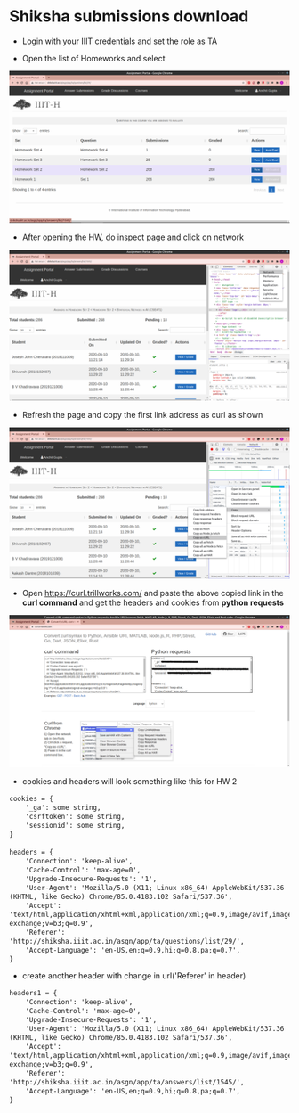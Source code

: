 # Shiksha submissions download

- Login with your IIIT credentials and set the role as TA

- Open the list of Homeworks and select

![hw page](./smai1.png)

- After opening the HW, do inspect page and click on network

![network](./smai4.png)

- Refresh the page and copy the first link address as curl as shown

![curl](./smai2.png)

- Open https://curl.trillworks.com/ and paste the above copied link in the **curl command** and get the headers and cookies from **python requests**

![curl_to_python](./smai3.png)


- cookies and headers will look something like this for HW 2
```
cookies = {
    '_ga': some string,
    'csrftoken': some string,
    'sessionid': some string,
}

headers = {
    'Connection': 'keep-alive',
    'Cache-Control': 'max-age=0',
    'Upgrade-Insecure-Requests': '1',
    'User-Agent': 'Mozilla/5.0 (X11; Linux x86_64) AppleWebKit/537.36 (KHTML, like Gecko) Chrome/85.0.4183.102 Safari/537.36',
    'Accept': 'text/html,application/xhtml+xml,application/xml;q=0.9,image/avif,image/webp,image/apng,*/*;q=0.8,application/signed-exchange;v=b3;q=0.9',
    'Referer': 'http://shiksha.iiit.ac.in/asgn/app/ta/questions/list/29/',
    'Accept-Language': 'en-US,en;q=0.9,hi;q=0.8,pa;q=0.7',
}
```

- create another header with change in url('Referer' in header)

```
headers1 = {
    'Connection': 'keep-alive',
    'Cache-Control': 'max-age=0',
    'Upgrade-Insecure-Requests': '1',
    'User-Agent': 'Mozilla/5.0 (X11; Linux x86_64) AppleWebKit/537.36 (KHTML, like Gecko) Chrome/85.0.4183.102 Safari/537.36',
    'Accept': 'text/html,application/xhtml+xml,application/xml;q=0.9,image/avif,image/webp,image/apng,*/*;q=0.8,application/signed-exchange;v=b3;q=0.9',
    'Referer': 'http://shiksha.iiit.ac.in/asgn/app/ta/answers/list/1545/',
    'Accept-Language': 'en-US,en;q=0.9,hi;q=0.8,pa;q=0.7',
}
```